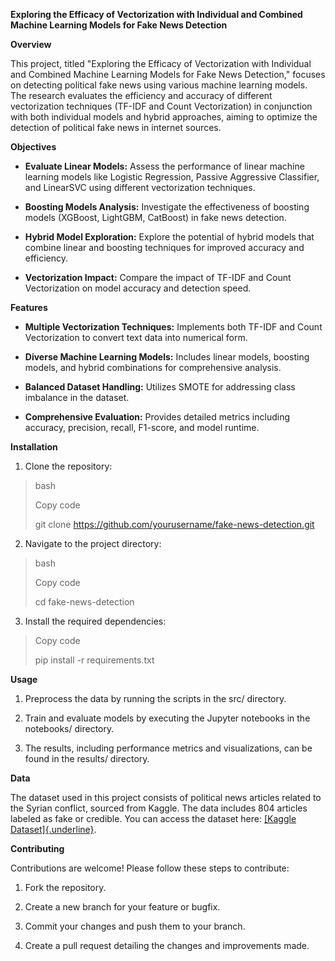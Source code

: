 **Exploring the Efficacy of Vectorization with Individual and Combined
Machine Learning Models for Fake News Detection**

**Overview**

This project, titled \"Exploring the Efficacy of Vectorization with
Individual and Combined Machine Learning Models for Fake News
Detection,\" focuses on detecting political fake news using various
machine learning models. The research evaluates the efficiency and
accuracy of different vectorization techniques (TF-IDF and Count
Vectorization) in conjunction with both individual models and hybrid
approaches, aiming to optimize the detection of political fake news in
internet sources.

**Objectives**

-   **Evaluate Linear Models:** Assess the performance of linear machine
    learning models like Logistic Regression, Passive Aggressive
    Classifier, and LinearSVC using different vectorization techniques.

-   **Boosting Models Analysis:** Investigate the effectiveness of
    boosting models (XGBoost, LightGBM, CatBoost) in fake news
    detection.

-   **Hybrid Model Exploration:** Explore the potential of hybrid models
    that combine linear and boosting techniques for improved accuracy
    and efficiency.

-   **Vectorization Impact:** Compare the impact of TF-IDF and Count
    Vectorization on model accuracy and detection speed.

**Features**

-   **Multiple Vectorization Techniques:** Implements both TF-IDF and
    Count Vectorization to convert text data into numerical form.

-   **Diverse Machine Learning Models:** Includes linear models,
    boosting models, and hybrid combinations for comprehensive analysis.

-   **Balanced Dataset Handling:** Utilizes SMOTE for addressing class
    imbalance in the dataset.

-   **Comprehensive Evaluation:** Provides detailed metrics including
    accuracy, precision, recall, F1-score, and model runtime.

**Installation**

1.  Clone the repository:

> bash
>
> Copy code
>
> git clone https://github.com/yourusername/fake-news-detection.git

2.  Navigate to the project directory:

> bash
>
> Copy code
>
> cd fake-news-detection

3.  Install the required dependencies:

> Copy code
>
> pip install -r requirements.txt

**Usage**

1.  Preprocess the data by running the scripts in the src/ directory.

2.  Train and evaluate models by executing the Jupyter notebooks in the
    notebooks/ directory.

3.  The results, including performance metrics and visualizations, can
    be found in the results/ directory.

**Data**

The dataset used in this project consists of political news articles
related to the Syrian conflict, sourced from Kaggle. The data includes
804 articles labeled as fake or credible. You can access the dataset
here: [[Kaggle
Dataset]{.underline}](https://www.kaggle.com/datasets/mohamadalhasan/a-fake-news-dataset-around-the-syrian-war).

**Contributing**

Contributions are welcome! Please follow these steps to contribute:

1.  Fork the repository.

2.  Create a new branch for your feature or bugfix.

3.  Commit your changes and push them to your branch.

4.  Create a pull request detailing the changes and improvements made.

